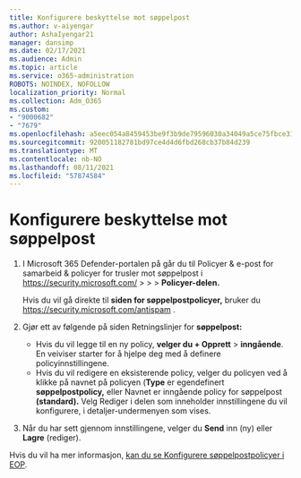 ```yaml
---
title: Konfigurere beskyttelse mot søppelpost
ms.author: v-aiyengar
author: AshaIyengar21
manager: dansimp
ms.date: 02/17/2021
ms.audience: Admin
ms.topic: article
ms.service: o365-administration
ROBOTS: NOINDEX, NOFOLLOW
localization_priority: Normal
ms.collection: Adm_O365
ms.custom:
- "9000682"
- "7679"
ms.openlocfilehash: a5eec054a8459453be9f3b9de79596030a34049a5ce75fbce31240d8e413d5b9
ms.sourcegitcommit: 920051182781bd97ce4d4d6fbd268cb37b84d239
ms.translationtype: MT
ms.contentlocale: nb-NO
ms.lasthandoff: 08/11/2021
ms.locfileid: "57874584"
---
```

# <a name="set-up-an-anti-spam-protection"></a>Konfigurere beskyttelse mot søppelpost

1. I Microsoft 365 Defender-portalen på går du til Policyer & e-post for samarbeid & policyer for trusler mot søppelpost i <https://security.microsoft.com/>  \>  \>  \>  **Policyer-delen.**

   Hvis du vil gå direkte til **siden for søppelpostpolicyer,** bruker du <https://security.microsoft.com/antispam> .

2. Gjør ett av følgende på siden Retningslinjer for **søppelpost:**
   - Hvis du vil legge til en ny policy, **velger du + Opprett** \> **inngående**. En veiviser starter for å hjelpe deg med å definere policyinnstillingene.
   - Hvis du vil redigere en eksisterende policy, velger du policyen ved å klikke  på navnet på policyen (**Type** er egendefinert **søppelpostpolicy,** eller Navnet er inngående policy for søppelpost **(standard).** Velg Rediger i delen som  inneholder innstillingene du vil konfigurere, i detaljer-undermenyen som vises.

3. Når du har sett gjennom innstillingene, velger du **Send** inn (ny) eller **Lagre** (rediger).

Hvis du vil ha mer informasjon, [kan du se Konfigurere søppelpostpolicyer i EOP](https://docs.microsoft.com/microsoft-365/security/office-365-security/configure-your-spam-filter-policies).
